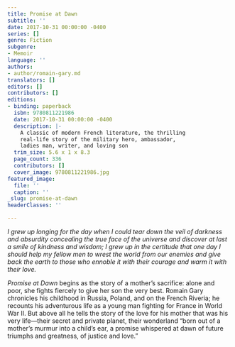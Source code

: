 ```yaml
---
title: Promise at Dawn
subtitle: ''
date: 2017-10-31 00:00:00 -0400
series: []
genre: Fiction
subgenre:
- Memoir
language: ''
authors:
- author/romain-gary.md
translators: []
editors: []
contributors: []
editions:
- binding: paperback
  isbn: 9780811221986
  date: 2017-10-31 00:00:00 -0400
  description: |-
    A classic of modern French literature, the thrilling
    real-life story of the military hero, ambassador,
    ladies man, writer, and loving son
  trim_size: 5.6 x 1 x 8.3
  page_count: 336
  contributors: []
  cover_image: 9780811221986.jpg
featured_image:
  file: ''
  caption: ''
_slug: promise-at-dawn
headerClasses: ''

---
```

_I grew up longing for the day when I could tear down the veil of darkness and absurdity concealing the true face of the universe and discover at last a smile of kindness and wisdom; I grew up in the certitude that one day I should help my fellow men to wrest the world from our enemies and give back the earth to those who ennoble it with their courage and warm it with their love._ 

_Promise at Dawn_ begins as the story of a mother’s sacrifice: alone and poor, she fights fiercely to give her son the very best. Romain Gary chronicles his childhood in Russia, Poland, and on the French Riveria; he recounts his adventurous life as a young man fighting for France in World War II. But above all he tells the story of the love for his mother that was his very life—their secret and private planet, their wonderland “born out of a mother’s murmur into a child’s ear, a promise whispered at dawn of future triumphs and greatness, of justice and love.”